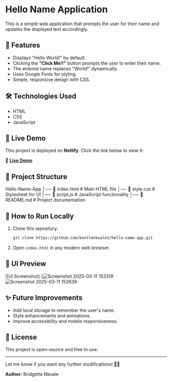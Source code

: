 # Hello Name Application

This is a simple web application that prompts the user for their name and updates the displayed text accordingly.

## 📌 Features

- Displays "Hello World!" by default.
- Clicking the **"Click Me!!"** button prompts the user to enter their name.
- The entered name replaces "World!" dynamically.
- Uses Google Fonts for styling.
- Simple, responsive design with CSS.

## 🛠️ Technologies Used

- HTML
- CSS
- JavaScript


 ## 🚀 Live Demo  

This project is deployed on **Netlify**. Click the link below to view it:  

🔗 **[Live Demo](https://melodious-pegasus-4e5f19.netlify.app/)**  



## 📂 Project Structure
Hello-Name-App │── 📄 index.html # Main HTML file │── 📄 style.css # Stylesheet for UI │── 📄 script.js # JavaScript functionality │── 📄 README.md # Project documentation


## 🚀 How to Run Locally

1. Clone this repository:  
   ```bash
   git clone https://github.com/bontlenkoale1/hello-name-app.git

3. Open `index.html` in any modern web browser.

## 🎨 UI Preview

![UI Screenshot] (![Screenshot 2025-03-11 153319](https://github.com/user-attachments/assets/20cc3bba-34fa-4ced-a22d-25d033c027e0)![Screenshot 2025-03-11 152639](https://github.com/user-attachments/assets/9e7fcc3f-74bf-4c37-b521-8c3fa8d039ba)



## ✨ Future Improvements

- Add local storage to remember the user's name.
- Style enhancements and animations.
- Improve accessibility and mobile responsiveness.

## 📄 License

This project is open-source and free to use.

---

Let me know if you want any further modifications! 🚀😊


**Author:** Bridgette Nkoale

